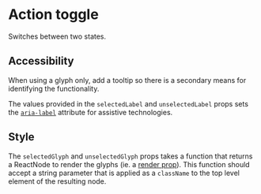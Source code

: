 # Action toggle

Switches between two states.

## Accessibility

When using a glyph only, add a tooltip so there is a secondary means for identifying the functionality.

The values provided in the `selectedLabel` and `unselectedLabel` props sets the [`aria-label`](https://developer.mozilla.org/en-US/docs/Web/Accessibility/ARIA/ARIA_Techniques/Using_the_aria-label_attribute) attribute for assistive technologies.

## Style

The `selectedGlyph` and `unselectedGlyph` props takes a function that returns a ReactNode to render the glyphs (ie. a [render prop](https://reactjs.org/docs/render-props.html)). This function should accept a string parameter that is applied as a `className` to the top level element of the resulting node.
